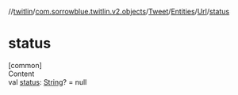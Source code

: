 //[twitlin](../../../../index.md)/[com.sorrowblue.twitlin.v2.objects](../../../index.md)/[Tweet](../../index.md)/[Entities](../index.md)/[Url](index.md)/[status](status.md)



# status  
[common]  
Content  
val [status](status.md): [String](https://kotlinlang.org/api/latest/jvm/stdlib/kotlin/-string/index.html)? = null  



